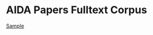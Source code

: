 # AIDA Papers Fulltext Corpus
 
[Sample](../sample/aida_paper.txt)
 
<!-- MARKDOWN-AUTO-DOCS:START (CODE:src=../../../ekorpkit/resources/corpora/aida_paper.yaml) --> 
<!-- MARKDOWN-AUTO-DOCS:END -->
